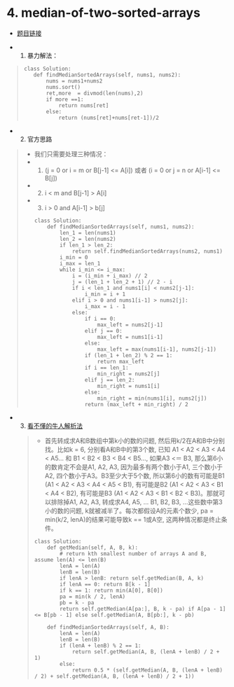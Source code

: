 # 4. median-of-two-sorted-arrays

+ [题目链接](https://leetcode-cn.com/problems/median-of-two-sorted-arrays/)

+ 1. 暴力解法：
>```
>class Solution:
>    def findMedianSortedArrays(self, nums1, nums2):
>        nums = nums1+nums2
>        nums.sort()
>        ret,more  = divmod(len(nums),2)
>        if more ==1:
>            return nums[ret]
>        else:
>            return (nums[ret]+nums[ret-1])/2
>```


+ 2. 官方思路
>+ 我们只需要处理三种情况：
>+ 1. (j = 0 or i = m or B[j-1] <= A[i]) 或者 (i = 0 or j = n or A[i-1] <= B[j])
>+ 2. i < m and B[j-1] > A[i]
>+ 3. i > 0 and A[i-1] > b[j]
>     ```
>     class Solution:
>         def findMedianSortedArrays(self, nums1, nums2):
>             len_1 = len(nums1)
>             len_2 = len(nums2)
>             if len_1 > len_2:
>                 return self.findMedianSortedArrays(nums2, nums1)
>             i_min = 0
>             i_max = len_1
>             while i_min <= i_max:
>                 i = (i_min + i_max) // 2
>                 j = (len_1 + len_2 + 1) // 2 - i
>                 if i < len_1 and nums1[i] < nums2[j-1]:
>                     i_min = i + 1
>                 elif i > 0 and nums1[i-1] > nums2[j]:
>                     i_max = i - 1
>                 else:
>                     if i == 0:
>                         max_left = nums2[j-1]
>                     elif j == 0:
>                         max_left = nums1[i-1]
>                     else:
>                         max_left = max(nums1[i-1], nums2[j-1])
>                     if (len_1 + len_2) % 2 == 1:
>                         return max_left
>                     if i == len_1:
>                         min_right = nums2[j]
>                     elif j == len_2:
>                         min_right = nums1[i]
>                     else:
>                         min_right = min(nums1[i], nums2[j])
>                     return (max_left + min_right) / 2
>     ```
>

+ 3. [看不懂的牛人解析法](http://chaoren.is-programmer.com/posts/42890.html)

  > + 首先转成求A和B数组中第k小的数的问题, 然后用k/2在A和B中分别找。比如k = 6, 分别看A和B中的第3个数, 已知 A1 < A2 < A3 < A4 < A5... 和 B1 < B2 < B3 < B4 < B5..., 如果A3 <＝ B3, 那么第6小的数肯定不会是A1, A2, A3, 因为最多有两个数小于A1, 三个数小于A2, 四个数小于A3。B3至少大于5个数, 所以第6小的数有可能是B1 (A1 < A2 < A3 < A4 < A5 < B1), 有可能是B2 (A1 < A2 < A3 < B1 < A4 < B2), 有可能是B3 (A1 < A2 < A3 < B1 < B2 < B3)。那就可以排除掉A1, A2, A3, 转成求A4, A5, ... B1, B2, B3, ...这些数中第3小的数的问题, k就被减半了。每次都假设A的元素个数少, pa = min(k/2, lenA)的结果可能导致k == 1或A空, 这两种情况都是终止条件。 
  >
  > ```
  > class Solution:
  >     def getMedian(self, A, B, k):
  >         # return kth smallest number of arrays A and B, assume len(A) <= len(B)
  >         lenA = len(A)
  >         lenB = len(B)
  >         if lenA > lenB: return self.getMedian(B, A, k)
  >         if lenA == 0: return B[k - 1]
  >         if k == 1: return min(A[0], B[0])
  >         pa = min(k / 2, lenA)
  >         pb = k - pa
  >         return self.getMedian(A[pa:], B, k - pa) if A[pa - 1] <= B[pb - 1] else self.getMedian(A, B[pb:], k - pb)
  > 
  >     def findMedianSortedArrays(self, A, B):
  >         lenA = len(A)
  >         lenB = len(B)
  >         if (lenA + lenB) % 2 == 1:
  >             return self.getMedian(A, B, (lenA + lenB) / 2 + 1)
  >         else:
  >             return 0.5 * (self.getMedian(A, B, (lenA + lenB) / 2) + self.getMedian(A, B, (lenA + lenB) / 2 + 1))
  > ```
